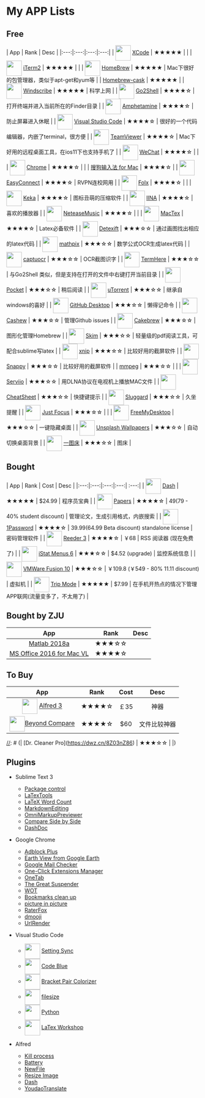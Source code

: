 # My APP Lists

## Free

| App | Rank | Desc |
|:---:|:---:|:---:|:---:|
| <img src="https://i.loli.net/2019/02/24/5c719c53f0378.jpg" width="40" align=center> [XCode](https://dwz.cn/8GZvGpXj) | ★★★★★ |  |
| <img src="https://i.loli.net/2019/02/24/5c719c9bebe94.jpg" width="40" align=center> [iTerm2](http://www.iterm2.com/) | ★★★★★ |  |
| <img src="https://i.loli.net/2019/02/24/5c71a47f5175b.jpg" width="40" align=center> [HomeBrew](http://brew.sh) | ★★★★★ | Mac下很好的包管理器，类似于apt-get和yum等 |
| [Homebrew-cask](https://github.com/Homebrew/homebrew-cask) | ★★★★★ |
| <img src="https://i.loli.net/2018/06/22/5b2cf84373a8c.jpg" width="40" align=center> [Windscribe](https://windscribe.com/) | ★★★★★ | 科学上网 |
| <img src="https://i.loli.net/2018/06/22/5b2cfc71b6400.jpg" width="40" align=center> [Go2Shell](https://dwz.cn/GWso0SMQ) | ★★★★☆ | 打开终端并进入当前所在的Finder目录 |
| <img src="https://i.loli.net/2018/06/22/5b2cfc2fdf6bf.jpg" width="40" align=center> [Amphetamine](https://dwz.cn/8Ia8S2Lc) | ★★★★☆ | 防止屏幕进入休眠 |
| <img src="https://i.loli.net/2018/06/22/5b2cfa3aa8efe.jpg" width="40" align=center> [Visual Studio Code](https://code.visualstudio.com/) | ★★★★☆ | 很好的一个代码编辑器，内嵌了terminal，很方便 |
| <img src="https://i.loli.net/2018/06/22/5b2cfffc3f8b2.jpg" width="40" align=center> [TeamViewer](https://www.teamviewer.com/en/) | ★★★★☆ | Mac下好用的远程桌面工具，在ios11下也支持手机了 |
| <img src="https://i.loli.net/2019/02/24/5c719cc99b957.jpg" width="40" align=center> [WeChat](https://dwz.cn/xCnDVjLo) | ★★★★☆ | |
| <img src="https://i.loli.net/2019/02/24/5c719d4186313.jpg" width="40" align=center> [Chrome](https://www.google.com/chrome/browser/desktop/index.html) | ★★★★☆ | |
| [搜狗输入法 for Mac](http://pinyin.sogou.com/mac/) | ★★★★☆ |
| <img src="https://i.loli.net/2019/02/24/5c719d940ecd0.jpg" width="40" align=center> [EasyConnect](https://dwz.cn/AToj9ll4) | ★★★★☆ | RVPN连校网用 |
| <img src="https://i.loli.net/2018/06/22/5b2cbfacc335b.jpg" width="40" align=center> [Folx](https://mac.eltima.com/download-manager.html) | ★★★★☆ | |
| <img src="https://i.loli.net/2019/02/24/5c719e458a3fd.jpg" width="40" align=center> [Keka](http://www.kekaosx.com/en/) | ★★★★☆ | 图标丑萌的压缩软件 |
| <img src="https://i.loli.net/2018/06/22/5b2cfa8d30667.jpg" width="40" align=center> [IINA](https://lhc70000.github.io/iina/) | ★★★★☆ | 喜欢的播放器 |
| <img src="https://i.loli.net/2019/02/24/5c719db276995.jpg" width="40" align=center> [NeteaseMusic](https://dwz.cn/7oDOlRAQ) | ★★★★☆ | |
| <img src="https://i.loli.net/2019/02/24/5c71a00aeea79.jpg" width="40" align=center> [MacTex](http://www.tug.org/mactex/) | ★★★★☆ | Latex必备软件 |
| <img src="https://i.loli.net/2019/02/24/5c719dd49abda.jpg" width="40" align=center> [Detexift](http://detexify.kirelabs.org/classify.html) | ★★★☆☆ | 通过画图找出相应的latex代码 |
| <img src="https://i.loli.net/2019/02/24/5c719dfb63f4c.jpg" width="40" align=center> [mathpix](https://mathpix.com/) | ★★★☆☆ | 数学公式OCR生成latex代码 |
| <img src="https://i.loli.net/2019/02/24/5c71a1867787f.jpg" width="40" align=center> [captuocr](https://github.com/gragrance/CaptuocrToy) | ★★★☆☆ | OCR截图识字 |
| <img src="https://i.loli.net/2018/06/22/5b2d002bd8355.jpg" width="40" align=center> [TermHere](https://hbang.ws/apps/termhere/) | ★★★☆☆ | 与Go2Shell 类似，但是支持在打开的文件中右键打开当前目录 |
| <img src="https://i.loli.net/2018/06/22/5b2cfb866bbe3.jpg" width="40" align=center> [Pocket](https://dwz.cn/r5guVrhc) | ★★★☆☆ | 稍后阅读 |
| <img src="https://i.loli.net/2018/06/22/5b2cfb21af768.jpg" width="40" align=center> [uTorrent](http://www.utorrent.com/intl/zh/downloads/mac) | ★★★☆☆ | 继承自windows的喜好 |
| <img src="https://i.loli.net/2018/06/22/5b2cfae1320d7.jpg" width="40" align=center> [GitHub Desktop](https://desktop.github.com) | ★★★☆☆ | 懒得记命令 |
| <img src="https://i.loli.net/2019/02/24/5c71a26498a74.jpg" width="40" align=center> [Cashew](http://www.cashewapp.co/) | ★★★☆☆ | 管理Github issues |
| <img src="https://i.loli.net/2019/02/24/5c719caaaf446.jpg" width="40" align=center> [Cakebrew](https://www.cakebrew.com/) | ★★★☆☆ | 图形化管理Homebrew |
| <img src="https://i.loli.net/2019/02/24/5c71a21d7797d.jpg" width="40" align=center> [Skim](http://skim-app.sourceforge.net/) | ★★★☆☆ | 轻量级的pdf阅读工具，可配合sublime写latex |
| <img src="https://i.loli.net/2019/02/24/5c719e34a7c0b.jpg" width="40" align=center> [xnip](https://zh.xnipapp.com/) | ★★★☆☆ | 比较好用的截屏软件 |
| <img src="https://i.loli.net/2019/02/24/5c719e16eafae.jpg" width="40" align=center> [Snappy](http://snappy-app.com/) | ★★★☆☆ | 比较好用的截屏软件 |
| [mmpeg](http://www.ffmpeg.org/) | ★★★☆☆ |  |
| <img src="https://i.loli.net/2018/06/22/5b2cff50b3010.jpg" width="40" align=center> [Serviio](http://www.serviio.org/) | ★★★☆☆ | 用DLNA协议在电视机上播放MAC文件 |
| <img src="https://i.loli.net/2018/06/22/5b2cfbe54a6a9.jpg" width="40" align=center> [CheatSheet](https://www.mediaatelier.com/CheatSheet/) | ★★★☆☆ | 快捷键提示 |
| <img src="https://i.loli.net/2018/06/22/5b2cff795bb45.jpg" width="40" align=center> [Sluggard](https://dwz.cn/08Npudte) | ★★★☆☆ | 久坐提醒 |
| <img src="https://i.loli.net/2019/02/24/5c719eabbfa65.jpg" width="40" align=center> [Just Focus](https://dwz.cn/QjcKCBp0) | ★★★☆☆ | |
| <img src="https://i.loli.net/2019/02/24/5c719e9f2e6a7.jpg" width="40" align=center> [FreeMyDesktop](http://www.valentinourbano.com/Free-my-desktop-mac-app.html) | ★★★☆☆ | 一键隐藏桌面 |
| <img src="https://i.loli.net/2019/02/24/5c719e550229a.jpg" width="40" align=center> [Unsplash Wallpapers](https://dwz.cn/cpujvph9) | ★★★☆☆ | 自动切换桌面背景 |
| <img src="https://i.loli.net/2019/02/24/5c719ed44a791.jpg" width="40" align=center> [一图床](https://dwz.cn/UDP4QoX8) | ★★★☆☆ | 图床 |

<!-- Doesn't work ? -->

[//]: #  (| [Wireshark]\(https://www.wireshark.org/\) | ★★★★☆ |)
[//]: #  (| [Bilibili]\(http://bilimac.eqoe.cn/\) | ★★★★☆ |)
[//]: #  (| [fliqlo]\(http://fliqlo.com/\) | ★★★☆☆ | 时钟屏保 |)
[//]: #  (| [f.lux]\(https://justgetflux.com/\) | ★★★☆☆ |)
[//]: #  (| [xnip]\(https://zh.xnipapp.com/\) | ★★★☆☆ | 比较好用的截屏软件 |)
[//]: #  (| [ScreenShot PSD]\(https://itunes.apple.com/cn/app/screenshot-psd/id489880259?mt=12\) | ★★★☆☆ | 截屏为PSD文件 |)
[//]: #  (| [uBar]\(https://brawersoftware.com/products/ubar\) | ★★★☆☆ | window风格菜单栏 |)
[//]: #  (| [gfxCardStatus]\(https://gfx.io/\) | ★★★☆☆ | 查看当前显卡 |)

## Bought

| App | Rank | Cost | Desc |
|:---:|:---:|:---:|:---:| :---:|
| <img src="https://i.loli.net/2018/06/22/5b2cf47fc16a9.jpg" width="40" align=center> [Dash](https://kapeli.com/dash) | ★★★★★ | $24.99 | 程序员宝典 |
| <img src="https://i.loli.net/2018/06/22/5b2cf6393b775.jpg" width="40" align=center> [Papers](https://www.readcube.com/papers/) | ★★★★☆ | $49 ($79 - 40% student discount) | 管理论文，生成引用格式，内嵌搜索 |
| <img src="https://i.loli.net/2018/06/22/5b2cf669ee563.jpg" width="40" align=center> [1Password](https://1password.com/) | ★★★★☆ | $39.99 ($64.99 Beta discount) standalone license | 密码管理软件 |
| <img src="https://i.loli.net/2018/06/22/5b2cf6a3679e8.jpg" width="40" align=center> [Reeder 3](http://reederapp.com/mac/) | ★★★★☆ | ￥68 | RSS 阅读器 (现在免费了) |
| <img src="https://i.loli.net/2018/06/22/5b2cf6d334e28.jpg" width="40" align=center> [iStat Menus 6](https://bjango.com/mac/istatmenus/) | ★★★☆☆ | $4.52 (upgrade) | 监控系统信息 |
| <img src="https://i.loli.net/2018/06/22/5b2cf74b0b1ba.jpg" width="40" align=center> [VMWare Fusion 10](https://www.vmware.com/products/fusion.html) | ★★★☆☆ | ￥109.8 (￥549 - 80% 11.11 discount) | 虚拟机 |
| <img src="https://i.loli.net/2018/06/22/5b2cf55b7bd2e.jpg" width="40" align=center> [Trip Mode](https://www.tripmode.ch/) | ★★★★★ | $7.99 | 在手机开热点的情况下管理APP联网(流量变多了，不太用了) |

## Bought by ZJU

| App | Rank | Desc |
|:---:|:---:|:---:|
| [Matlab 2018a](http://itc.zju.edu.cn/matlab/list.htm) | ★★★☆☆ | |
| [MS Office 2016 for Mac VL](http://ms.zju.edu.cn/) | ★★★★☆ | |

## To Buy

| App | Rank | Cost | Desc |
|:---:|:---:|:---:|:---:|
| <img src="https://i.loli.net/2018/06/22/5b2cf8d3b4ad5.jpg" width="40" align=center> [Alfred 3](https://www.alfredapp.com/) | ★★★★☆ | ￡35 | 神器 |
| <img src="https://i.loli.net/2018/06/22/5b2cf92a9681f.jpg" width="40" align=center>[Beyond Compare](https://www.scootersoftware.com/) | ★★★★☆ | $60 | 文件比较神器 |


[//]: # (| <img src="https://i.loli.net/2018/06/22/5b2cf8fcf13ec.jpg" width="40" align=center> [Sublime Text 3]\(https://www.sublimetext.com\) | ★★★★★ | $80 | |)
[//]: # (| <img src="https://i.loli.net/2019/02/24/5c71a2ddc302c.jpg" width="40" align=center> [Audition CS6]\(http://www.adobe.com/products/audition.html?promoid=7WQ465YF\) | ★★★☆☆ | | |)

[//]: # (## Trial)
[//]: # (| App | Rank | Cost | Desc |)
[//]: # (|:---:|:---:|:---:|:---:|)
[//]: # (| [Little Snitch 4]\(https://www.obdev.at/index.html\) | ★★★☆☆ | €47.25 |)
[//]: # (| [Bartender 3]\(https://www.macbartender.com\) | ★★★☆☆ | ￥104.14 | 管理Mac的菜单栏 |)
[//]: # (| [DAEMON Tools]\(https://www.daemon-tools.cc/home\) | ★★☆☆☆ | ￥52 |)
[//]: # (| [iMazing]\(https://imazing.com/\) | ★★☆☆☆ | ￥269.99 * 0.7 \( 30% student discount\) |)
[//]: # (| [iCHM]\(http://www.robinlu.com/ichm\) | ★★☆☆☆ | ￥69 |)
[//]: # (| [Evernote]\(https://evernote.com\) | ★★★☆☆ |)
[//]: # (| [Dr. Cleaner Pro]\(https://dwz.cn/8Z03nZ86) | ★★★☆☆ | |)

## Plugins

- Sublime Text 3

  - [Package control](https://packagecontrol.io)
  - [LaTexTools](https://github.com/SublimeText/LaTeXTools)
  - [LaTeX Word Count](https://github.com/kevinstadler/SublimeLaTeXWordCount)
  - [MarkdownEditing](https://github.com/SublimeText-Markdown/MarkdownEditing)
  - [OmniMarkupPreviewer](https://github.com/timonwong/OmniMarkupPreviewer)
  - [Compare Side by Side](https://github.com/DougTy/sublime-compare-side-by-side)
  - [DashDoc](https://github.com/farcaller/DashDoc#readme)

- Google Chrome

  - [Adblock Plus](https://chrome.google.com/webstore/detail/adblock-plus/cfhdojbkjhnklbpkdaibdccddilifddb)
  - [Earth View from Google Earth](https://chrome.google.com/webstore/detail/earth-view-from-google-ea/bhloflhklmhfpedakmangadcdofhnnoh)
  - [Google Mail Checker](https://chrome.google.com/webstore/detail/google-mail-checker/mihcahmgecmbnbcchbopgniflfhgnkff)
  - [One-Click Extensions Manager](https://chrome.google.com/webstore/detail/one-click-extensions-mana/pbgjpgbpljobkekbhnnmlikbbfhbhmem)
  - [OneTab](https://chrome.google.com/webstore/detail/onetab/chphlpgkkbolifaimnlloiipkdnihall)
  - [The Great Suspender](https://chrome.google.com/webstore/detail/the-great-suspender/klbibkeccnjlkjkiokjodocebajanakg)
  - [WOT](https://chrome.google.com/webstore/detail/wot-web-of-trust-website/bhmmomiinigofkjcapegjjndpbikblnp)
  - [Bookmarks clean up](https://chrome.google.com/webstore/detail/bookmarks-clean-up/oncbjlgldmiagjophlhobkogeladjijl)
  - [picture in picture](https://chrome.google.com/webstore/detail/picture-in-picture-extens/hkgfoiooedgoejojocmhlaklaeopbecg)
  - [RaterFox](https://chrome.google.com/webstore/detail/raterfox-popular-movies-t/pbmdibcifmempicdafabdakcoamfobik/related?ref=appinn)
  - [dmooji](https://chrome.google.com/webstore/detail/dmooji-live-comments-danm/dcacgbaadlgfnmcpjncoobionpjnbnih)
  - [UrlRender](https://chrome.google.com/webstore/detail/url-render/flhclpkhoiajoikkabbfbinnjapaflog)

- Visual Studio Code

  - <img src="https://i.loli.net/2019/02/24/5c71a799894c6.jpg" width="40" align=center> [Setting Sync](https://github.com/shanalikhan/code-settings-sync/)
  - <img src="https://i.loli.net/2019/02/24/5c71a6b51364a.jpg" width="40" align=center> [Code Blue](https://sujansundareswaran.com/code-blue/)
  - <img src="https://i.loli.net/2019/02/24/5c71a73341d17.jpg" width="40" align=center> [Bracket Pair Colorizer](https://github.com/CoenraadS/BracketPair)
  - <img src="https://i.loli.net/2019/02/24/5c71a7525b589.jpg" width="40" align=center> [filesize](https://github.com/mkxml/vscode-filesize/)
  - <img src="https://i.loli.net/2019/02/24/5c71a75eb858f.jpg" width="40" align=center> [Python](https://github.com/Microsoft/vscode-python/)
  - <img src="https://i.loli.net/2019/02/24/5c71a67a15138.jpg" width="40" align=center> [LaTex Workshop](https://github.com/James-Yu/LaTeX-Workshop/)

- Alfred

  - [Kill process](https://github.com/ngreenstein/alfred-process-killer/blob/master/Kill%20Process.alfredworkflow)
  - [Battery](https://www.alfredforum.com/topic/1211-battery-view-summary-stats-about-your-laptop-battery/)
  - [NewFile](http://www.packal.org/workflow/newfile)
  - [Resize Image](http://www.packal.org/workflow/resize-image)
  - [Dash](https://www.alfredapp.com/blog/productivity/dash-quicker-api-documentation-search/)
  - [YoudaoTranslate](https://github.com/wensonsmith/YoudaoTranslate)